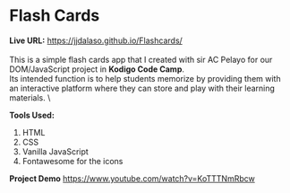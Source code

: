 # Flash Cards

**Live URL:** https://jjdalaso.github.io/Flashcards/ \
\
This is a simple flash cards app that I created with sir AC Pelayo for our DOM/JavaScript project in __Kodigo Code Camp__. \
Its intended function is to help students memorize by providing them with an interactive platform where they can store and play with their learning materials.
\

__Tools Used:__
1. HTML 
2. CSS
3. Vanilla JavaScript
4. Fontawesome for the icons

**Project Demo**
https://www.youtube.com/watch?v=KoTTTNmRbcw
